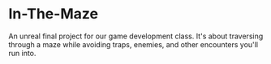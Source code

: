 # In-The-Maze
An unreal final project for our game development class. It's about traversing through a maze while avoiding traps, enemies, and other encounters you'll run into.
